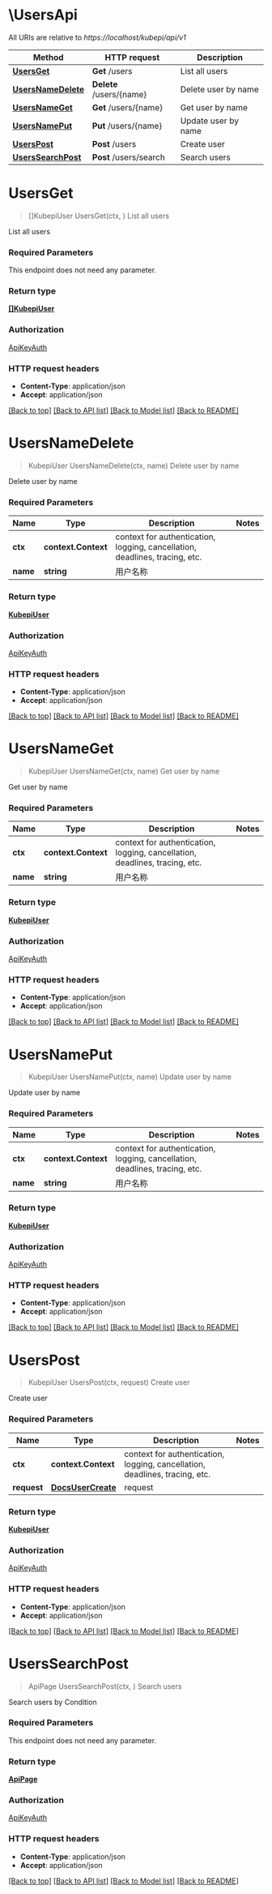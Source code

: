 # \UsersApi

All URIs are relative to *https://localhost/kubepi/api/v1*

Method | HTTP request | Description
------------- | ------------- | -------------
[**UsersGet**](UsersApi.md#UsersGet) | **Get** /users | List all users
[**UsersNameDelete**](UsersApi.md#UsersNameDelete) | **Delete** /users/{name} | Delete user by name
[**UsersNameGet**](UsersApi.md#UsersNameGet) | **Get** /users/{name} | Get user by name
[**UsersNamePut**](UsersApi.md#UsersNamePut) | **Put** /users/{name} | Update user by name
[**UsersPost**](UsersApi.md#UsersPost) | **Post** /users | Create user
[**UsersSearchPost**](UsersApi.md#UsersSearchPost) | **Post** /users/search | Search users


# **UsersGet**
> []KubepiUser UsersGet(ctx, )
List all users

List all users

### Required Parameters
This endpoint does not need any parameter.

### Return type

[**[]KubepiUser**](user.User.md)

### Authorization

[ApiKeyAuth](../README.md#ApiKeyAuth)

### HTTP request headers

 - **Content-Type**: application/json
 - **Accept**: application/json

[[Back to top]](#) [[Back to API list]](../README.md#documentation-for-api-endpoints) [[Back to Model list]](../README.md#documentation-for-models) [[Back to README]](../README.md)

# **UsersNameDelete**
> KubepiUser UsersNameDelete(ctx, name)
Delete user by name

Delete user by name

### Required Parameters

Name | Type | Description  | Notes
------------- | ------------- | ------------- | -------------
 **ctx** | **context.Context** | context for authentication, logging, cancellation, deadlines, tracing, etc.
  **name** | **string**| 用户名称 | 

### Return type

[**KubepiUser**](user.User.md)

### Authorization

[ApiKeyAuth](../README.md#ApiKeyAuth)

### HTTP request headers

 - **Content-Type**: application/json
 - **Accept**: application/json

[[Back to top]](#) [[Back to API list]](../README.md#documentation-for-api-endpoints) [[Back to Model list]](../README.md#documentation-for-models) [[Back to README]](../README.md)

# **UsersNameGet**
> KubepiUser UsersNameGet(ctx, name)
Get user by name

Get user by name

### Required Parameters

Name | Type | Description  | Notes
------------- | ------------- | ------------- | -------------
 **ctx** | **context.Context** | context for authentication, logging, cancellation, deadlines, tracing, etc.
  **name** | **string**| 用户名称 | 

### Return type

[**KubepiUser**](user.User.md)

### Authorization

[ApiKeyAuth](../README.md#ApiKeyAuth)

### HTTP request headers

 - **Content-Type**: application/json
 - **Accept**: application/json

[[Back to top]](#) [[Back to API list]](../README.md#documentation-for-api-endpoints) [[Back to Model list]](../README.md#documentation-for-models) [[Back to README]](../README.md)

# **UsersNamePut**
> KubepiUser UsersNamePut(ctx, name)
Update user by name

Update user by name

### Required Parameters

Name | Type | Description  | Notes
------------- | ------------- | ------------- | -------------
 **ctx** | **context.Context** | context for authentication, logging, cancellation, deadlines, tracing, etc.
  **name** | **string**| 用户名称 | 

### Return type

[**KubepiUser**](user.User.md)

### Authorization

[ApiKeyAuth](../README.md#ApiKeyAuth)

### HTTP request headers

 - **Content-Type**: application/json
 - **Accept**: application/json

[[Back to top]](#) [[Back to API list]](../README.md#documentation-for-api-endpoints) [[Back to Model list]](../README.md#documentation-for-models) [[Back to README]](../README.md)

# **UsersPost**
> KubepiUser UsersPost(ctx, request)
Create user

Create user

### Required Parameters

Name | Type | Description  | Notes
------------- | ------------- | ------------- | -------------
 **ctx** | **context.Context** | context for authentication, logging, cancellation, deadlines, tracing, etc.
  **request** | [**DocsUserCreate**](DocsUserCreate.md)| request | 

### Return type

[**KubepiUser**](user.User.md)

### Authorization

[ApiKeyAuth](../README.md#ApiKeyAuth)

### HTTP request headers

 - **Content-Type**: application/json
 - **Accept**: application/json

[[Back to top]](#) [[Back to API list]](../README.md#documentation-for-api-endpoints) [[Back to Model list]](../README.md#documentation-for-models) [[Back to README]](../README.md)

# **UsersSearchPost**
> ApiPage UsersSearchPost(ctx, )
Search users

Search users by Condition

### Required Parameters
This endpoint does not need any parameter.

### Return type

[**ApiPage**](api.Page.md)

### Authorization

[ApiKeyAuth](../README.md#ApiKeyAuth)

### HTTP request headers

 - **Content-Type**: application/json
 - **Accept**: application/json

[[Back to top]](#) [[Back to API list]](../README.md#documentation-for-api-endpoints) [[Back to Model list]](../README.md#documentation-for-models) [[Back to README]](../README.md)


